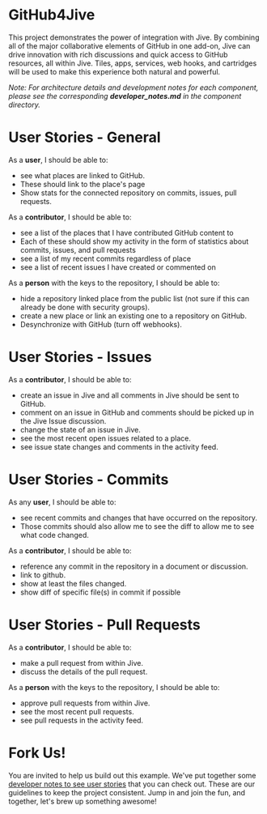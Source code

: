 # GitHub4Jive
This project demonstrates the power of integration with Jive. By combining all
of the major collaborative elements of GitHub in one add-on, Jive can drive innovation
with rich discussions and quick access to GitHub resources, all within Jive. Tiles, apps,
services, web hooks, and cartridges will be used to make this experience both natural and
powerful.

*Note: For architecture details and development notes for each component, please see the corresponding **developer_notes.md** in the component directory.*

# User Stories - General
As a **user**, I should be able to:
* see what places are linked to GitHub. 
* These should link to the place's page
* Show stats for the connected repository on commits, issues, pull requests.

As a **contributor**, I should be able to:
* see a list of the places that I have contributed GitHub content to
* Each of these should show my activity in the form of statistics about commits, issues, and pull requests
* see a list of my recent commits regardless of place
* see a list of recent issues I have created or commented on

As a **person** with the keys to the repository, I should be able to:
* hide a repository linked place from the public list (not sure if this can already be done with security groups).
* create a new place or link an existing one to a repository on GitHub. 
* Desynchronize with GitHub (turn off webhooks).

# User Stories - Issues
As a **contributor**, I should be able to:
* create an issue in Jive and all comments in Jive should be sent to GitHub.
* comment on an issue in GitHub and comments should be picked up in the Jive Issue discussion.
* change the state of an issue in Jive.
* see the most recent open issues related to a place.
* see issue state changes and comments in the activity feed.

# User Stories - Commits
As any **user**, I should be able to:
* see recent commits and changes that have occurred on the repository.
* Those commits should also allow me to see the diff to allow me to see what code changed.

As a **contributor**, I should be able to:
* reference any commit in the repository in a document or discussion.
* link to github.
* show at least the files changed.
* show diff of specific file(s) in commit if possible

# User Stories - Pull Requests
As a **contributor**, I should be able to:
* make a pull request from within Jive.
* discuss the details of the pull request.

As a **person** with the keys to the repository, I should be able to:
* approve pull requests from within Jive.
* see the most recent pull requests.
* see pull requests in the activity feed.

# Fork Us!
You are invited to help us build out this example. We've put together some [developer notes to see user stories](https://community.jivesoftware.com/docs/DOC-126536)
that you can check out. These are our guidelines to keep the project consistent. Jump in and join the fun, and together, let's brew up something awesome!

